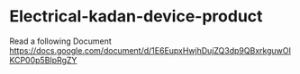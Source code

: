 # Electrical-kadan-device-product
Read a following Document
https://docs.google.com/document/d/1E6EupxHwjhDujZQ3dp9QBxrkguwOIKCP00p5BIpRgZY